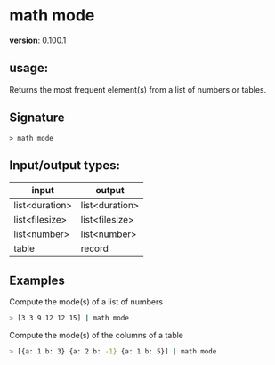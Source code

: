 # math mode

**version**: 0.100.1

## **usage**:

Returns the most frequent element(s) from a list of numbers or tables.

## Signature

`> math mode `

## Input/output types:

| input            | output           |
| ---------------- | ---------------- |
| list\<duration\> | list\<duration\> |
| list\<filesize\> | list\<filesize\> |
| list\<number\>   | list\<number\>   |
| table            | record           |

## Examples

Compute the mode(s) of a list of numbers

```bash
> [3 3 9 12 12 15] | math mode
```

Compute the mode(s) of the columns of a table

```bash
> [{a: 1 b: 3} {a: 2 b: -1} {a: 1 b: 5}] | math mode
```
